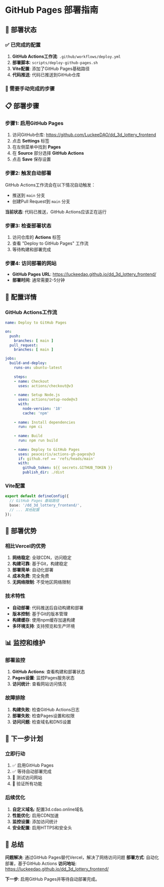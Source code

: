 # GitHub Pages 部署指南

## 🎯 部署状态

### ✅ 已完成的配置
1. **GitHub Actions工作流**: `.github/workflows/deploy.yml`
2. **部署脚本**: `scripts/deploy-github-pages.sh`
3. **Vite配置**: 添加了GitHub Pages基础路径
4. **代码推送**: 代码已推送到GitHub仓库

### 🔄 需要手动完成的步骤

## 📋 部署步骤

### 步骤1: 启用GitHub Pages
1. 访问GitHub仓库: https://github.com/LuckeeDAO/dd_3d_lottery_frontend
2. 点击 **Settings** 标签
3. 在左侧菜单中找到 **Pages**
4. 在 **Source** 部分选择 **GitHub Actions**
5. 点击 **Save** 保存设置

### 步骤2: 触发自动部署
GitHub Actions工作流会在以下情况自动触发：
- 推送到 `main` 分支
- 创建Pull Request到 `main` 分支

**当前状态**: 代码已推送，GitHub Actions应该正在运行

### 步骤3: 检查部署状态
1. 访问仓库的 **Actions** 标签
2. 查看 "Deploy to GitHub Pages" 工作流
3. 等待构建和部署完成

### 步骤4: 访问部署的网站
- **GitHub Pages URL**: https://luckeedao.github.io/dd_3d_lottery_frontend/
- **部署时间**: 通常需要2-5分钟

## 🔧 配置详情

### GitHub Actions工作流
```yaml
name: Deploy to GitHub Pages

on:
  push:
    branches: [ main ]
  pull_request:
    branches: [ main ]

jobs:
  build-and-deploy:
    runs-on: ubuntu-latest
    
    steps:
    - name: Checkout
      uses: actions/checkout@v3
      
    - name: Setup Node.js
      uses: actions/setup-node@v3
      with:
        node-version: '18'
        cache: 'npm'
        
    - name: Install dependencies
      run: npm ci
      
    - name: Build
      run: npm run build
      
    - name: Deploy to GitHub Pages
      uses: peaceiris/actions-gh-pages@v3
      if: github.ref == 'refs/heads/main'
      with:
        github_token: ${{ secrets.GITHUB_TOKEN }}
        publish_dir: ./dist
```

### Vite配置
```typescript
export default defineConfig({
  // GitHub Pages 基础路径
  base: '/dd_3d_lottery_frontend/',
  // ... 其他配置
});
```

## 🚀 部署优势

### 相比Vercel的优势
1. **网络稳定**: 全球CDN，访问稳定
2. **构建可靠**: 基于Git，构建稳定
3. **部署简单**: 自动化部署
4. **成本免费**: 完全免费
5. **无网络限制**: 不受地区网络限制

### 技术特性
- **自动部署**: 代码推送后自动构建和部署
- **版本控制**: 基于Git的版本管理
- **构建缓存**: 使用npm缓存加速构建
- **多环境支持**: 支持预览和生产环境

## 📊 监控和维护

### 部署监控
1. **GitHub Actions**: 查看构建和部署状态
2. **Pages设置**: 监控Pages服务状态
3. **访问统计**: 查看网站访问情况

### 故障排除
1. **构建失败**: 检查GitHub Actions日志
2. **部署失败**: 检查Pages设置和权限
3. **访问问题**: 检查域名和DNS设置

## 🎯 下一步计划

### 立即行动
1. ✅ 启用GitHub Pages
2. ✅ 等待自动部署完成
3. 🔄 测试访问网站
4. 🔄 验证所有功能

### 后续优化
1. **自定义域名**: 配置3d.cdao.online域名
2. **性能优化**: 启用CDN加速
3. **监控设置**: 添加访问统计
4. **安全配置**: 启用HTTPS和安全头

## 📝 总结

**问题解决**: 通过GitHub Pages替代Vercel，解决了网络访问问题
**部署方式**: 自动化部署，基于GitHub Actions
**访问地址**: https://luckeedao.github.io/dd_3d_lottery_frontend/

**下一步**: 启用GitHub Pages并等待自动部署完成。
